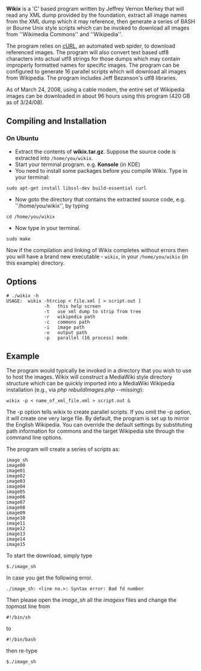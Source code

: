 **Wikix** is a 'C' based program written by Jeffrey Vernon Merkey that will read any XML dump provided by the foundation, extract all image names from the XML dump which it may reference, then generate a series of BASH or Bourne Unix style scripts which can be invoked to download all images from ''Wikimedia Commons'' and ''Wikipedia''.

The program relies on [cURL](http://curl.haxx.se/), an automated web spider, to download referenced images.  The program will also convert text based utf8 characters into actual utf8 strings for those dumps which may contain improperly formatted names for specific images.  The program can be configured to generate 16 parallel scripts which will download all images from Wikipedia.  The program includes Jeff Bezanson's utf8 libraries.

As of March 24, 2008, using a cable modem, the entire set of Wikipedia images can be downloaded in about 96 hours using this program (420 GB as of 3/24/08).  

## Compiling and Installation

### On Ubuntu

* Extract the contents of **wikix.tar.gz**. Suppose the source code is extracted into `/home/you/wikix`.
* Start your terminal program. e.g. **Konsole** (in KDE)
* You need to install some packages before you compile Wikix. Type in your terminal:

`sudo apt-get install libssl-dev build-essential curl`

* Now goto the directory that contains the extracted source code, e.g. ''/home/you/wikix'', by typing

`cd /home/you/wikix`

* Now type in your terminal.

`sudo make`

Now if the compilation and linking of Wikix completes without errors then you will have a brand new executable - `wikix`, in your `/home/you/wikix` (in this example) directory.

## Options

    # ./wikix -h
    USAGE:  wikix -htrciop < file.xml [ > script.out ]
                  -h   this help screen
                  -t   use xml dump to strip from tree
                  -r   wikipedia path
                  -c   commons path
                  -i   image path
                  -o   output path
                  -p   parallel (16 process) mode

## Example

The program would typically be invoked in a directory that you wish to use to host the images.  Wikix will construct a MediaWiki style directory structure which can be quickly imported into a MediaWiki Wikipedia installation (e.g., via *php rebuildImages.php --missing*):

    wikix -p < name_of_xml_file.xml > script.out &

The -p option tells wikix to create parallel scripts.  If you omit the -p option, it will create one very large file.  By default, the program is set up to mirror the English Wikipedia.  You can override the default settings by substituting path information for commons and the target Wikipedia site through the command line options.

The program will create a series of scripts as:

    image_sh
    image00
    image01
    image02
    image03
    image04
    image05
    image06
    image07
    image08
    image09
    image10
    image11
    image12
    image13
    image14
    image15

To start the download, simply type

    $./image_sh

In case you get the following error.

    ./image_sh: <line no.>: Syntax error: Bad fd number

Then please open the *image_sh* all the *imagexx* files and change the topmost line from

    #!/bin/sh

to

    #!/bin/bash

then re-type

    $./image_sh
